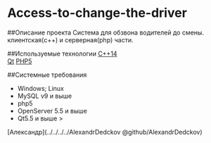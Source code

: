# Access-to-change-the-driver

##Описание проекта
Система для обзвона водителей до смены.  
клиентская(c++) и серверная(php) части.

##Используемые технологии
[C++14](https://ru.wikipedia.org/wiki/C%2B%2B14)  
[Qt](https://ru.wikipedia.org/wiki/Qt)
[PHP5](https://ru.wikipedia.org/wiki/PHP)

##Системные требования
* Windows; Linux
* MySQL v9 и выше
* php5
* OpenServer 5.5 и выше
* Qt5.5 и выше >

[Александр](../../../../AlexandrDedckov @github/AlexandrDedckov)
